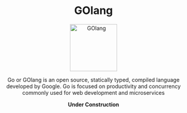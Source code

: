 <h1 align="center">
GOlang
</h1>

<p align="center">
<a href=https://github.com/MintzyG/Lets-Learn>
<img alt="GOlang" src=https://i.imgur.com/FDP8PtQ.png width="124" height="124"></a>
</p>

<p align="center">
  Go or GOlang is an open source, statically typed, compiled language developed by Google.
  Go is focused on productivity and concurrency commonly used for web development and microservices
</p>

<p align="center">
  <b>
    Under Construction
  </b>
</p>
